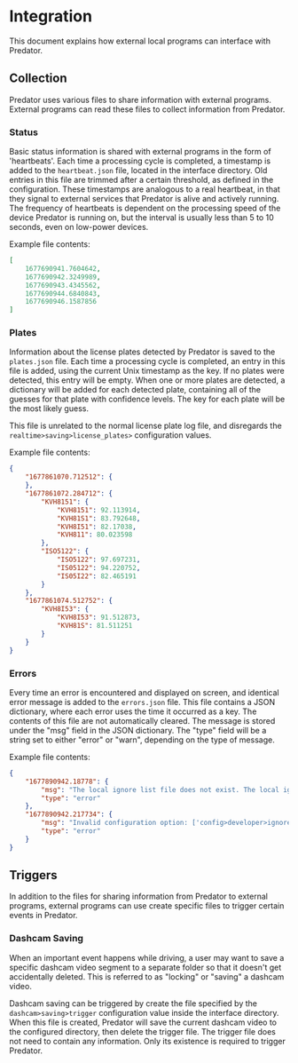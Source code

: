 # Integration

This document explains how external local programs can interface with Predator.


## Collection

Predator uses various files to share information with external programs. External programs can read these files to collect information from Predator.

### Status

Basic status information is shared with external programs in the form of 'heartbeats'. Each time a processing cycle is completed, a timestamp is added to the `heartbeat.json` file, located in the interface directory. Old entries in this file are trimmed after a certain threshold, as defined in the configuration. These timestamps are analogous to a real heartbeat, in that they signal to external services that Predator is alive and actively running. The frequency of heartbeats is dependent on the processing speed of the device Predator is running on, but the interval is usually less than 5 to 10 seconds, even on low-power devices.

Example file contents:

```json
[
    1677690941.7604642,
    1677690942.3249989,
    1677690943.4345562,
    1677690944.6840843,
    1677690946.1587856
]
```


### Plates

Information about the license plates detected by Predator is saved to the `plates.json` file. Each time a processing cycle is completed, an entry in this file is added, using the current Unix timestamp as the key. If no plates were detected, this entry will be empty. When one or more plates are detected, a dictionary will be added for each detected plate, containing all of the guesses for that plate with confidence levels. The key for each plate will be the most likely guess.

This file is unrelated to the normal license plate log file, and disregards the `realtime>saving>license_plates>` configuration values.

Example file contents:

```json
{
    "1677861070.712512": {
    },
    "1677861072.284712": {
        "KVH8151": {
            "KVH8151": 92.113914,
            "KVH81S1": 83.792648,
            "KVH8I51": 82.17038,
            "KVH811": 80.023598
        },
        "ISO5122": {
            "ISO5122": 97.697231,
            "IS05122": 94.220752,
            "IS05I22": 82.465191
        }
    }, 
    "1677861074.512752": {
        "KVH8I53": {
            "KVH8I53": 91.512873,
            "KVH81S": 81.511251
        }
    }
}
```


### Errors

Every time an error is encountered and displayed on screen, and identical error message is added to the `errors.json` file. This file contains a JSON dictionary, where each error uses the time it occurred as a key. The contents of this file are not automatically cleared. The message is stored under the "msg" field in the JSON dictionary. The "type" field will be a string set to either "error" or "warn", depending on the type of message.

Example file contents:

```JSON
{
    "1677890942.18778": {
        "msg": "The local ignore list file does not exist. The local ignore list is disabled.",
        "type": "error"
    },
    "1677890942.217734": {
        "msg": "Invalid configuration option: ['config>developer>ignore_list>local_file']",
        "type": "error"
    }
}
```


## Triggers

In addition to the files for sharing information from Predator to external programs, external programs can use create specific files to trigger certain events in Predator.

### Dashcam Saving

When an important event happens while driving, a user may want to save a specific dashcam video segment to a separate folder so that it doesn't get accidentally deleted. This is referred to as "locking" or "saving" a dashcam video.

Dashcam saving can be triggered by create the file specified by the `dashcam>saving>trigger` configuration value inside the interface directory. When this file is created, Predator will save the current dashcam video to the configured directory, then delete the trigger file. The trigger file does not need to contain any information. Only its existence is required to trigger Predator.
